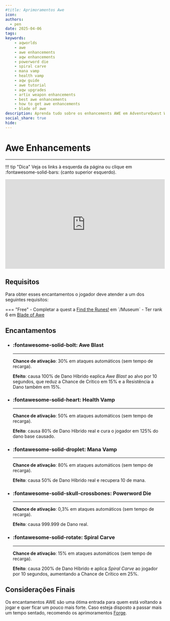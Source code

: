 ```yaml
---
#title: Aprimoramentos Awe
icon:
authors:
  - pen
date: 2025-04-06
tags:
keywords:
    - aqworlds
    - awe
    - awe enhancements
    - aqw enhancements
    - powerword die
    - spiral carve
    - mana vamp
    - health vamp
    - aqw guide
    - awe tutorial
    - aqw upgrades
    - artix weapon enhancements
    - best awe enhancements
    - how to get awe enhancements
    - blade of awe
description: Aprenda tudo sobre os enhancements AWE em AdventureQuest Worlds! Neste guia completo, você vai descobrir como desbloquear habilidades poderosas como PowerWord Die e Spiral Carve, otimizar suas armas AWE, e dominar o combate em AQW. Dicas passo a passo para melhorar sua performance, subir de nível mais rápido e montar a melhor estratégia — perfeito para jogadores iniciantes e veteranos!
social_share: true
hide:
---
```

# Awe Enhancements 
--- 
!!! tip "Dica"
    Veja os links à esquerda da página ou clique em :fontawesome-solid-bars: (canto superior esquerdo).

<div style="position: relative; width: 100%; padding-bottom: 56.25%; height: 0; overflow: hidden;">
  <iframe 
    src="https://www.youtube.com/embed/PSty3q8EqxE?si=mxeX610lIL8jlkC3" 
    title="YouTube video player" 
    frameborder="0" 
    allow="accelerometer; autoplay; clipboard-write; encrypted-media; gyroscope; picture-in-picture; web-share" 
    referrerpolicy="strict-origin-when-cross-origin" 
    allowfullscreen 
    style="position: absolute; top: 0; left: 0; width: 100%; height: 100%;"
  ></iframe>
</div>

## Requisitos
Para obter esses encantamentos o jogador deve atender a um dos seguintes requisitos:

=== "Free"
    - Completar a quest a [Find the Runes!](../../itens/blade-of-awe.html#como-obter-find-the-runes) em ´/Museum´
    - Ter rank 6 em [Blade of Awe](http://aqwwiki.wikidot.com/blade-of-awe-faction)

## Encantamentos

<div class="grid cards" markdown>

- ### :fontawesome-solid-bolt: **Awe Blast**

    ---
    **Chance de ativação**: 30% em ataques automáticos (sem tempo de recarga).
    
    **Efeito**: causa 100% de Dano Híbrido eaplica *Awe Blast* ao alvo por 10 segundos, que reduz a Chance de Crítico em 15% e a Resistência a Dano também em 15%.

- ### :fontawesome-solid-heart: **Health Vamp**

    ---
    **Chance de ativação**: 50% em ataques automáticos (sem tempo de recarga).
    
    **Efeito**: causa 80% de Dano Híbrido real e cura o jogador em 125% do dano base causado.

- ### :fontawesome-solid-droplet: **Mana Vamp**

    ---
    **Chance de ativação**: 80% em ataques automáticos (sem tempo de recarga).
    
    **Efeito**: causa 50% de Dano Híbrido real e recupera 10 de mana.

- ### :fontawesome-solid-skull-crossbones: **Powerword Die**

    ---
    **Chance de ativação**: 0,3% em ataques automáticos (sem tempo de recarga).
    
    **Efeito**: causa 999.999 de Dano real.

- ### :fontawesome-solid-rotate: **Spiral Carve**

    ---
    **Chance de ativação**: 15% em ataques automáticos (sem tempo de recarga).
    
    **Efeito**: causa 200% de Dano Híbrido e aplica *Spiral Carve* ao jogador por 10 segundos, aumentando a Chance de Crítico em 25%.
    
</div>

## Considerações Finais
Os encantamentos AWE são uma ótima entrada para quem está voltando a jogar e quer ficar um pouco mais forte. Caso esteja disposto a passar mais um tempo sentado, recomendo os aprimoramentos [Forge](../forge/index.md).
